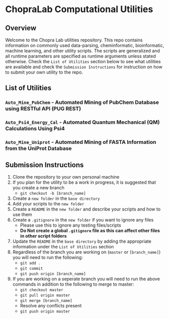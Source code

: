 # ChopraLab Computational Utilities

## Overview

Welcome to the Chopra Lab utilities repository. This repo contains information on commonly used data-parsing, cheminformatic, bioinformatic, machine learning, and other utility scripts. The scripts are generalized and all runtime parameters are specified as runtime arguments unless stated otherwise. Check the `List of Utilities` section below to see what utilities are available and check the `Submission Instructions` for instruction on how to submit your own utility to the repo.

## List of Utilities

### `Auto_Mine_PubChem` - Automated Mining of PubChem Database using RESTful API (PUG REST)

### `Auto_Psi4_Energy_Cal` - Automated Quantum Mechanical (QM) Calculations Using Psi4

### `Auto_Mine_Uniprot` - Automated Mining of FASTA Information from the UniProt Database

## Submission Instructions

1. Clone the repository to your own personal machine
2. If you plan for the utility to be a work in progress, it is suggested that you create a new branch
    - `git checkout -b [branch_name]`
3. Create a `new folder` in the `base directory`
4. Add your scripts to the `new folder`
5. Create a `README` in the `new folder` and describe your scripts and how to use them
6. Create a `.gitignore` in the `new folder` if you want to ignore any files
    - Please use this to ignore any testing files/scripts
    - **Do Not create a global `.gitignore` file as this can affect other files in other script folders**
7. Update the `README` in the `base directory` by adding the appropriate information under the `List of Utilities` section
8. Regardless of the branch you are working on (`master` or `[branch_name]`) you will need to run the following:
    - `git add .`
    - `git commit`
    - `git push origin [branch_name]`
9. If you are working on a seperate branch you will need to run the above commands in addition to the following to merge to master:
    - `git checkout master`
    - `git pull origin master`
    - `git merge [branch_name]`
    - Resolve any conflicts present
    - `git push origin master`
